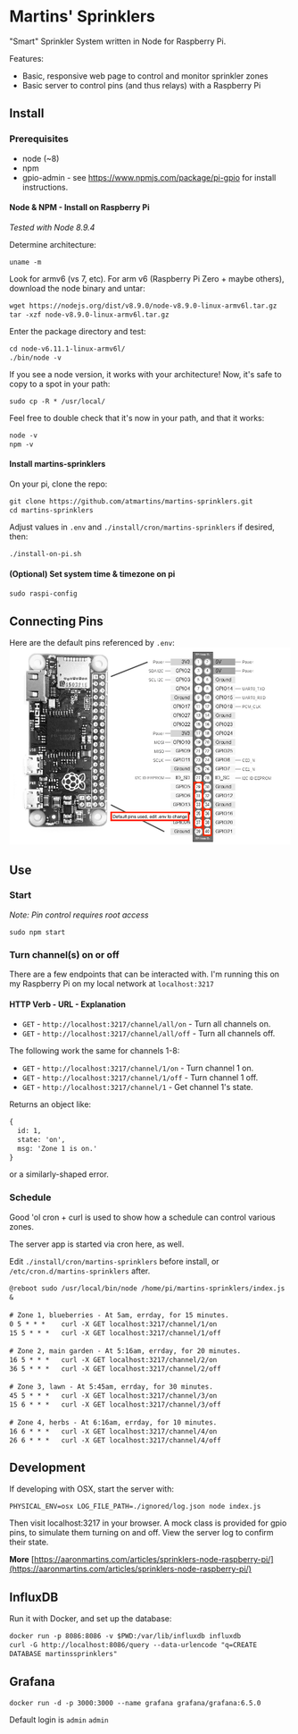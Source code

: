 # Martins' Sprinklers
"Smart" Sprinkler System written in Node for Raspberry Pi.

Features:

- Basic, responsive web page to control and monitor sprinkler zones
- Basic server to control pins (and thus relays) with a Raspberry Pi

## Install
### Prerequisites
* node (~8)
* npm
* gpio-admin - see https://www.npmjs.com/package/pi-gpio for install instructions.

#### Node & NPM - Install on Raspberry Pi
*Tested with Node 8.9.4*

Determine architecture:

    uname -m

Look for armv6 (vs 7, etc). For arm v6 (Raspberry Pi Zero + maybe others), download the node binary and untar:

    wget https://nodejs.org/dist/v8.9.0/node-v8.9.0-linux-armv6l.tar.gz
    tar -xzf node-v8.9.0-linux-armv6l.tar.gz

Enter the package directory and test:

    cd node-v6.11.1-linux-armv6l/
    ./bin/node -v

If you see a node version, it works with your architecture! Now, it's safe to copy to a spot in your path:

    sudo cp -R * /usr/local/

Feel free to double check that it's now in your path, and that it works:

    node -v
    npm -v


#### Install martins-sprinklers
On your pi, clone the repo:

    git clone https://github.com/atmartins/martins-sprinklers.git
    cd martins-sprinklers

Adjust values in `.env` and `./install/cron/martins-sprinklers` if desired, then:

    ./install-on-pi.sh

#### (Optional) Set system time & timezone on pi

    sudo raspi-config


## Connecting Pins
Here are the default pins referenced by `.env`:
![rpi pinout](./rpi-pinout.png "rpi-pinout.png")


## Use
### Start
*Note: Pin control requires root access*

    sudo npm start


### Turn channel(s) on or off
There are a few endpoints that can be interacted with. I'm running this on my Raspberry Pi on my local network at `localhost:3217`

#### HTTP Verb  - URL - Explanation
* `GET` - `http://localhost:3217/channel/all/on` - Turn all channels on.
* `GET` - `http://localhost:3217/channel/all/off` - Turn all channels off.

The following work the same for channels 1-8:
* `GET` - `http://localhost:3217/channel/1/on` - Turn channel 1 on.
* `GET` - `http://localhost:3217/channel/1/off` - Turn channel 1 off.
* `GET` - `http://localhost:3217/channel/1` - Get channel 1's state.

Returns an object like:

    {
      id: 1,
      state: 'on',
      msg: 'Zone 1 is on.'
    }

or a similarly-shaped error.


### Schedule
Good 'ol cron + curl is used to show how a schedule can control various zones.

The server app is started via cron here, as well.

Edit `./install/cron/martins-sprinklers` before install, or `/etc/cron.d/martins-sprinklers` after.

    @reboot sudo /usr/local/bin/node /home/pi/martins-sprinklers/index.js &

    # Zone 1, blueberries - At 5am, errday, for 15 minutes.
    0 5 * * *    curl -X GET localhost:3217/channel/1/on
    15 5 * * *   curl -X GET localhost:3217/channel/1/off

    # Zone 2, main garden - At 5:16am, errday, for 20 minutes.
    16 5 * * *   curl -X GET localhost:3217/channel/2/on
    36 5 * * *   curl -X GET localhost:3217/channel/2/off

    # Zone 3, lawn - At 5:45am, errday, for 30 minutes.
    45 5 * * *   curl -X GET localhost:3217/channel/3/on
    15 6 * * *   curl -X GET localhost:3217/channel/3/off

    # Zone 4, herbs - At 6:16am, errday, for 10 minutes.
    16 6 * * *   curl -X GET localhost:3217/channel/4/on
    26 6 * * *   curl -X GET localhost:3217/channel/4/off


## Development
If developing with OSX, start the server with:

    PHYSICAL_ENV=osx LOG_FILE_PATH=./ignored/log.json node index.js

Then visit localhost:3217 in your browser. A mock class is provided for gpio pins, to simulate them turning on and off. View the server log to confirm their state.

**More** [https://aaronmartins.com/articles/sprinklers-node-raspberry-pi/](https://aaronmartins.com/articles/sprinklers-node-raspberry-pi/)


## InfluxDB
Run it with Docker, and set up the database:

    docker run -p 8086:8086 -v $PWD:/var/lib/influxdb influxdb
    curl -G http://localhost:8086/query --data-urlencode "q=CREATE DATABASE martinssprinklers"

## Grafana

    docker run -d -p 3000:3000 --name grafana grafana/grafana:6.5.0

Default login is `admin` `admin`